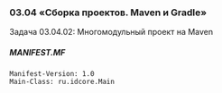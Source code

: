 ### 03.04 «Сборка проектов. Maven и Gradle»

Задача 03.04.02: Многомодульный проект на Maven

##### MANIFEST.MF
~~~ text
Manifest-Version: 1.0
Main-Class: ru.idcore.Main
~~~